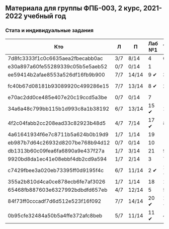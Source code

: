   ## Материала для группы ФПБ-003, 2 курс, 2021-2022 учебный год

### Стата и индивидуальные задания

| Кто    | Л    | П  | Лаб №1 | Лаб №2 | Лаб №3 |
| ------------- |------|-----|-----|-----|-----|
| 7d8fc3333f1c0c6635aea2fbecabb0ac | 3/7 | 8/14 | 4 | 6 | 3 |
| e30a897a60fe55289339c05b5e5aeb52 | 0/7 | 0/14 | 1 | - | - |
| ee59414b2afae8553a526df16fb9b900 | 7/7 | 14/14 | 9 &#10004; | 3 &#10004; | 4 |
| fc40b67d08181b93089920c499286e15 | 7/7 | 13/14 | 8 &#10004; | 2 &#10004; | 16 &#10004; |
| e70ac2dd0ce485e407e20c19ccd5a3be | 0/7 | 0/14 | 7 | - | - |
| 34a6a48c799bb115b1d993c8a1b38192 | 6/7 | 13/14 | 15 &#10004; | 1 &#10004; | 8 &#10004; |
| 4f2c04fabb2cc208ead33c82923b48d5 | 4/7 | 7/14 | 17 &#10004; | 8 | 19 &#10004; |
| 4a61641934f6e7c8711b5a624b0b19d9 | 1/7 | 1/14 | 19 | - | - |
| eb987b7d64c26932d8207be768b94d12 | 0/7 | 0/14 | 10 | - | - |
| db1313b60c09fea6fa6890a9e437f27a | 1/7 | 3/14 | 21 | 9 | 13 |
| 9920bd8da1ec41e08ebbf4db2cd9a594 | 1/7 | 2/14 | 3 | 7 | 20 |
| c7429fbee3a020eb73395ff0d9195f4c | 6/7 | 11/14 | 2 &#10004; | 10 &#10004; | 12 &#10004; |
| 355a2b810d4ca0ce878ecb6fe7af3026 | 1/7 | 1/14 | 18 | 11 | 6 |
| 65468fb887603e6327992bdbdfd657eb | 4/7 | 12/14 | 5 | 5 | 7 |
| 84f73ff0cccadf7d6d512e523f16f092 | 7/7 | 14/14 | 20 &#10004; | 12 &#10004; | &#10004; |
| 0b95cfe32484a50b5a4ffe372afc8beb | 5/7 | 11/14 | 11 &#10004; | 4 | 9 |

